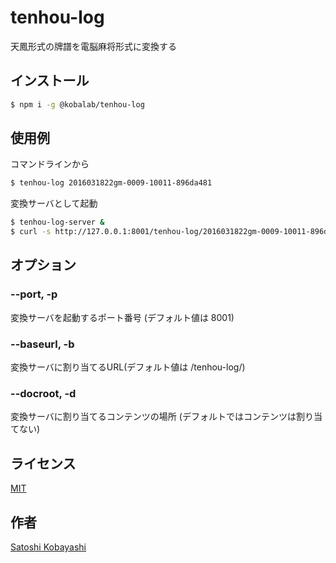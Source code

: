 # tenhou-log

天鳳形式の牌譜を電脳麻将形式に変換する

## インストール
```sh
$ npm i -g @kobalab/tenhou-log
```
## 使用例
コマンドラインから
```sh
$ tenhou-log 2016031822gm-0009-10011-896da481
```
変換サーバとして起動
```sh
$ tenhou-log-server &
$ curl -s http://127.0.0.1:8001/tenhou-log/2016031822gm-0009-10011-896da481.json
```

## オプション

### --port, -p
変換サーバを起動するポート番号 (デフォルト値は 8001)

### --baseurl, -b
変換サーバに割り当てるURL(デフォルト値は /tenhou-log/)

### --docroot, -d
変換サーバに割り当てるコンテンツの場所 (デフォルトではコンテンツは割り当てない)

## ライセンス
[MIT](https://github.com/kobalab/tenhou-log/blob/master/LICENSE)

## 作者
[Satoshi Kobayashi](https://github.com/kobalab)

